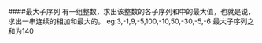 ####最大子序列
    有一组整数，求出该整数的各子序列和中的最大值，也就是说，求出一串连续的相加和最大的。
    eg:3,-1,9,-5,100,-10,50,-30,-5,-6 最大子序列之和为140
